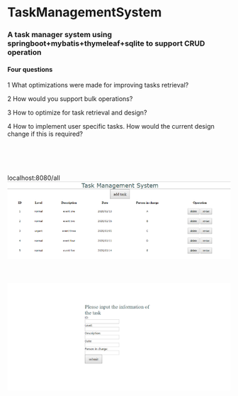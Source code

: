 # TaskManagementSystem
### A task manager system using springboot+mybatis+thymeleaf+sqlite to support CRUD operation<br>
#### Four questions<br>
1 What optimizations were made for improving tasks retrieval?<br>

2 How would you support bulk operations?<br>

3 How to optimize for task retrieval and design?<br>

4 How to implement user specific tasks. How would the current design change if this is required?<br>

<br><br><br><br>
localhost:8080/all
![main page](https://github.com/wkwkgood5/TaskManagementSystem/blob/master/pic/mainpage.png)<br><br>
<br><br>![add page](https://github.com/wkwkgood5/TaskManagementSystem/blob/master/pic/add.png)
